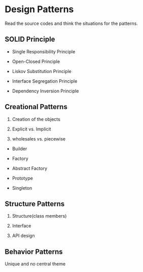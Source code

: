 # Design Patterns

Read the source codes and think the situations for the patterns.

## SOLID Principle

* Single Responsibility Principle

* Open-Closed Principle

* Liskov Substitution Principle

* Interface Segregation Principle

* Dependency Inversion Principle


## Creational Patterns

1. Creation of the objects

2. Explicit vs. Implicit 

3. wholesales vs. piecewise


* Builder

* Factory

* Abstract Factory

* Prototype

* Singleton

## Structure Patterns

1. Structure(class members)

2. Interface

3. API design

## Behavior Patterns

Unique and no central theme